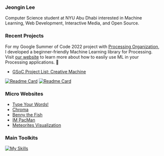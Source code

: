 ### Jeongin Lee

Computer Science student at NYU Abu Dhabi interested in Machine Learning, Web Development, Interactive Media, and Open Source.

### Recent Projects

For my Google Summer of Code 2022 project with [Processing Organization](https://processing.org/), I developed a beginner-friendly Machine Learning library for Processing. Visit [our website](https://jjeongin.github.io/creative-machine/) to learn more about how to easily use ML in your Processing applications. 🤖

- [GSoC Project List: Creative Machine](https://summerofcode.withgoogle.com/programs/2022/projects/8QMnLtav)

[![Readme Card](https://github-readme-stats.vercel.app/api/pin/?username=jjeongin&repo=creative-machine&theme=graywhite)](https://github.com/jjeongin/creative-machine)
[![Readme Card](https://github-readme-stats.vercel.app/api/pin/?username=jjeongin&repo=creative-machine-website&theme=graywhite)](https://github.com/jjeongin/creative-machine-website)

### Micro Websites
- [Type Your Words!](https://www.typeyourwords.com/)
- [Chroma](https://jjeongin.github.io/Chroma/)
- [Benny the Fish](https://jjeongin.github.io/Benny-the-fish/)
- [IM PacMan](https://jjeongin.github.io/micro-projects/IM-PacMan/)
- [Meteorites Visualization](https://jjeongin.github.io/micro-projects/Meteor)

### Main Toolkits

[![My Skills](https://skillicons.dev/icons?i=python,html,css,ts,js,java,c,cpp,aws&theme=light)](https://skillicons.dev)


